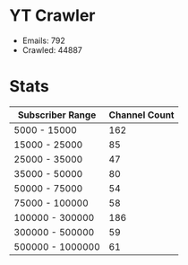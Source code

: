 # YT Crawler
- Emails: 792
- Crawled: 44887

# Stats
| Subscriber Range  | Channel Count |
|-------|-------|
| 5000 - 15000 | 162 |
| 15000 - 25000 | 85 |
| 25000 - 35000 | 47 |
| 35000 - 50000 | 80 |
| 50000 - 75000 | 54 |
| 75000 - 100000 | 58 |
| 100000 - 300000 | 186 |
| 300000 - 500000 | 59 |
| 500000 - 1000000 | 61 |
